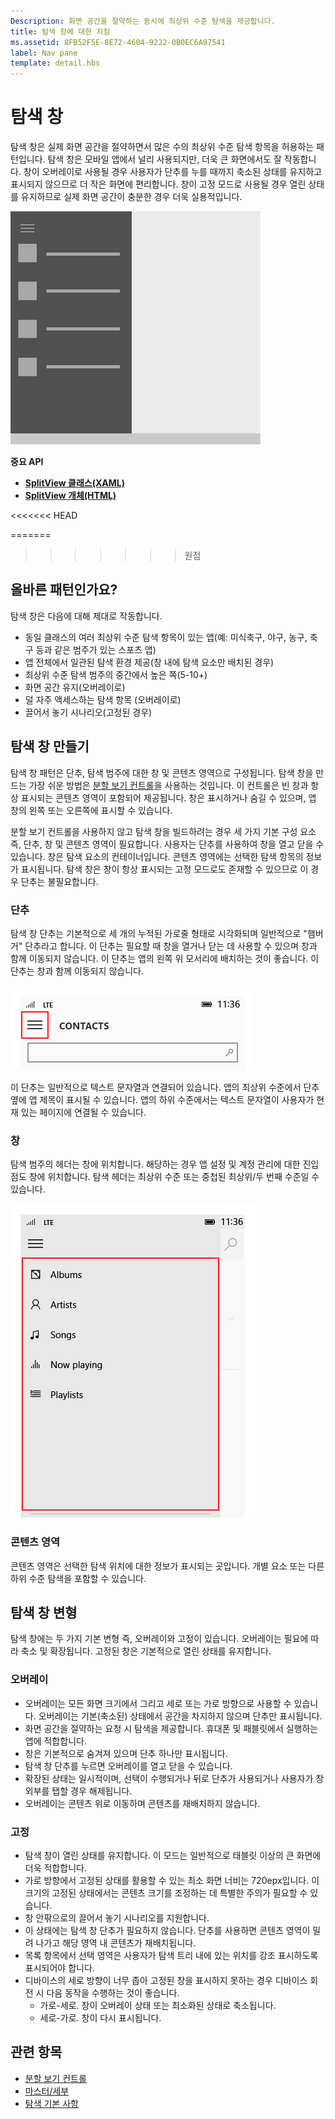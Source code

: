 ```yaml
---
Description: 화면 공간을 절약하는 동시에 최상위 수준 탐색을 제공합니다.
title: 탐색 창에 대한 지침
ms.assetid: 8FB52F5E-8E72-4604-9222-0B0EC6A97541
label: Nav pane
template: detail.hbs
---
```


탐색 창
=============================================================================================
탐색 창은 실제 화면 공간을 절약하면서 많은 수의 최상위 수준 탐색 항목을 허용하는 패턴입니다. 탐색 창은 모바일 앱에서 널리 사용되지만, 더욱 큰 화면에서도 잘 작동합니다. 창이 오버레이로 사용될 경우 사용자가 단추를 누를 때까지 축소된 상태를 유지하고 표시되지 않으므로 더 작은 화면에 편리합니다. 창이 고정 모드로 사용될 경우 열린 상태를 유지하므로 실제 화면 공간이 충분한 경우 더욱 실용적입니다.

![탐색 창의 예](images/NAV_PANE_EXAMPLE.png)

<span class="sidebar_heading" style="font-weight: bold;">중요 API</span>

-   [**SplitView 클래스(XAML)**](https://msdn.microsoft.com/library/windows/apps/dn864360)
-   [**SplitView 개체(HTML)**](https://msdn.microsoft.com/library/windows/apps/dn919970)

<<<<<<< HEAD

=======

>>>>>>> 원점

<span id="Is_this_the_right_pattern_"> </span> <span id="is_this_the_right_pattern_"> </span> <span id="IS_THIS_THE_RIGHT_PATTERN_"> </span>올바른 패턴인가요?
-----------------------------------------------------------------------------------------------------------------------------------------------------------------

탐색 창은 다음에 대해 제대로 작동합니다.

-   동일 클래스의 여러 최상위 수준 탐색 항목이 있는 앱(예: 미식축구, 야구, 농구, 축구 등과 같은 범주가 있는 스포츠 앱)
-   앱 전체에서 일관된 탐색 환경 제공(창 내에 탐색 요소만 배치된 경우)
-   최상위 수준 탐색 범주의 중간에서 높은 쪽(5-10+)
-   화면 공간 유지(오버레이로)
-   덜 자주 액세스하는 탐색 항목 (오버레이로)
-   끌어서 놓기 시나리오(고정된 경우)

<span id="Building_a_nav_pane"> </span> <span id="building_a_nav_pane"> </span> <span id="BUILDING_A_NAV_PANE"> </span>탐색 창 만들기
-------------------------------------------------------------------------------------------------------------------------------------

탐색 창 패턴은 단추, 탐색 범주에 대한 창 및 콘텐츠 영역으로 구성됩니다. 탐색 창을 만드는 가장 쉬운 방법은 [분할 보기 컨트롤](split-view.md)을 사용하는 것입니다. 이 컨트롤은 빈 창과 항상 표시되는 콘텐츠 영역이 포함되어 제공됩니다. 창은 표시하거나 숨길 수 있으며, 앱 창의 왼쪽 또는 오른쪽에 표시할 수 있습니다.

분할 보기 컨트롤을 사용하지 않고 탐색 창을 빌드하려는 경우 세 가지 기본 구성 요소 즉, 단추, 창 및 콘텐츠 영역이 필요합니다. 사용자는 단추를 사용하여 창을 열고 닫을 수 있습니다. 창은 탐색 요소의 컨테이너입니다. 콘텐츠 영역에는 선택한 탐색 항목의 정보가 표시됩니다. 탐색 창은 창이 항상 표시되는 고정 모드로도 존재할 수 있으므로 이 경우 단추는 불필요합니다.

### <span id="Button"> </span> <span id="button"> </span> <span id="BUTTON"> </span>단추

탐색 창 단추는 기본적으로 세 개의 누적된 가로줄 형태로 시각화되며 일반적으로 "햄버거" 단추라고 합니다. 이 단추는 필요할 때 창을 열거나 닫는 데 사용할 수 있으며 창과 함께 이동되지 않습니다. 이 단추는 앱의 왼쪽 위 모서리에 배치하는 것이 좋습니다. 이 단추는 창과 함께 이동되지 않습니다.

![탐색 창 단추의 예](images/NAVPANE_BUTTONONLY.png)

이 단추는 일반적으로 텍스트 문자열과 연결되어 있습니다. 앱의 최상위 수준에서 단추 옆에 앱 제목이 표시될 수 있습니다. 앱의 하위 수준에서는 텍스트 문자열이 사용자가 현재 있는 페이지에 연결될 수 있습니다.

### <span id="Pane"> </span> <span id="pane"> </span> <span id="PANE"> </span>창

탐색 범주의 헤더는 창에 위치합니다. 해당하는 경우 앱 설정 및 계정 관리에 대한 진입점도 창에 위치합니다. 탐색 헤더는 최상위 수준 또는 중첩된 최상위/두 번째 수준일 수 있습니다.

![탐색 창의 예](images/NAVPANE_PANE.png)

### <span id="Content_area"> </span> <span id="content_area"> </span> <span id="CONTENT_AREA"> </span>콘텐츠 영역

콘텐츠 영역은 선택한 탐색 위치에 대한 정보가 표시되는 곳입니다. 개별 요소 또는 다른 하위 수준 탐색을 포함할 수 있습니다.

<span id="Nav_pane_variations"> </span> <span id="nav_pane_variations"> </span> <span id="NAV_PANE_VARIATIONS"> </span>탐색 창 변형
-------------------------------------------------------------------------------------------------------------------------------------

탐색 창에는 두 가지 기본 변형 즉, 오버레이와 고정이 있습니다. 오버레이는 필요에 따라 축소 및 확장됩니다. 고정된 창은 기본적으로 열린 상태를 유지합니다.

### <span id="Overlay"> </span> <span id="overlay"> </span> <span id="OVERLAY"> </span>오버레이

-   오버레이는 모든 화면 크기에서 그리고 세로 또는 가로 방향으로 사용할 수 있습니다. 오버레이는 기본(축소된) 상태에서 공간을 차지하지 않으며 단추만 표시됩니다.
-   화면 공간을 절약하는 요청 시 탐색을 제공합니다. 휴대폰 및 패블릿에서 실행하는 앱에 적합합니다.
-   창은 기본적으로 숨겨져 있으며 단추 하나만 표시됩니다.
-   탐색 창 단추를 누르면 오버레이를 열고 닫을 수 있습니다.
-   확장된 상태는 일시적이며, 선택이 수행되거나 뒤로 단추가 사용되거나 사용자가 창 외부를 탭할 경우 해제됩니다.
-   오버레이는 콘텐츠 위로 이동하며 콘텐츠를 재배치하지 않습니다.

### <span id="Docked"> </span> <span id="docked"> </span> <span id="DOCKED"> </span>고정

-   탐색 창이 열린 상태를 유지합니다. 이 모드는 일반적으로 태블릿 이상의 큰 화면에 더욱 적합합니다.
-   가로 방향에서 고정된 상태를 활용할 수 있는 최소 화면 너비는 720epx입니다. 이 크기의 고정된 상태에서는 콘텐츠 크기를 조정하는 데 특별한 주의가 필요할 수 있습니다.
-   창 안팎으로의 끌어서 놓기 시나리오를 지원합니다.
-   이 상태에는 탐색 창 단추가 필요하지 않습니다. 단추를 사용하면 콘텐츠 영역이 밀려 나가고 해당 영역 내 콘텐츠가 재배치됩니다.
-   목록 항목에서 선택 영역은 사용자가 탐색 트리 내에 있는 위치를 강조 표시하도록 표시되어야 합니다.
-   디바이스의 세로 방향이 너무 좁아 고정된 창을 표시하지 못하는 경우 디바이스 회전 시 다음 동작을 수행하는 것이 좋습니다.
    -   가로-세로. 창이 오버레이 상태 또는 최소화된 상태로 축소됩니다.
    -   세로-가로. 창이 다시 표시됩니다.

<span id="related_topics"> </span>관련 항목
-----------------------------------------------

* [분할 보기 컨트롤](split-view.md)
* [마스터/세부](master-details.md)
* [탐색 기본 사항](https://msdn.microsoft.com/library/windows/apps/dn958438)
 

 


<!--HONumber=Mar16_HO4-->


